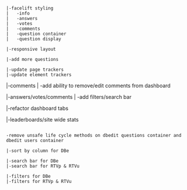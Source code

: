 
~~~~~~~~~~~~~~~~~~~~~~~~~

|-facelift styling
|	-info
|	-answers
|	-votes
|	-comments
|	-question container
|	-question display

|-responsive layout

|-add more questions

|-update page trackers
|-update element trackers

~~~~~~~~~~~~~~~~~~~~~~~~~

|-comments
|	-add ability to remove/edit comments from dashboard

|-answers/votes/comments
| 	-add filters/search bar

|-refactor dashboard tabs

|-leaderboards/site wide stats

~~~~~~~~~~~~~~~~~~~~~~~~~

-remove unsafe life cycle methods on dbedit questions container and dbedit users container

|-sort by column for DBe

|-search bar for DBe
|-search bar for RTVp & RTVu

|-filters for DBe
|-filters for RTVp & RTVu

~~~~~~~~~~~~~~~~~~~~~~~~~
